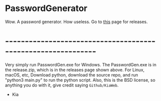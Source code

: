 # PasswordGenerator
Wow. A password generator. How useless.
Go to [this](https://github.com/KiaWeb/PasswordGenerator/) page for releases.
# -------------------------------------------------------------
Very simply run PasswordGen.exe for Windows. The PasswordGen.exe is in the release.zip, which is in the releases page shown above. For Linux, macOS, etc, Download python, download the source repo, and run "python3 main.py" to run the python script.
Also, this is the BSD license, so anything you do with it, give credit saying `Github/KiaWeb`.
- Kia
